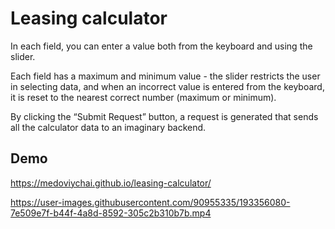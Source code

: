 # Leasing calculator

In each field, you can enter a value both from the keyboard and using the slider.

Each field has a maximum and minimum value - the slider restricts the user in selecting data, and when an incorrect value is entered from the keyboard, it is reset to the nearest correct number (maximum or minimum).

By clicking the “Submit Request” button, a request is generated that sends all the calculator data to an imaginary backend.

## Demo

https://medoviychai.github.io/leasing-calculator/

https://user-images.githubusercontent.com/90955335/193356080-7e509e7f-b44f-4a8d-8592-305c2b310b7b.mp4
